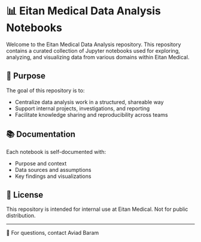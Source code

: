 
# 📊 Eitan Medical Data Analysis Notebooks

Welcome to the Eitan Medical Data Analysis repository. This repository contains a curated collection of Jupyter notebooks used for exploring, analyzing, and visualizing data from various domains within Eitan Medical.

## 🧪 Purpose

The goal of this repository is to:
- Centralize data analysis work in a structured, shareable way
- Support internal projects, investigations, and reporting
- Facilitate knowledge sharing and reproducibility across teams

<!-- ## 📦 Requirements

Install the Python packages needed:

```bash
pip install -r requirements.txt  TODO - generate requirements.txt
````

## 🛠 Usage

1. Clone the repository
2. Place necessary (approved) data files in a local `data/` folder
3. Open JupyterLab or Jupyter Notebook:

   ```bash
   jupyter lab
   ```
4. Explore and run notebooks as needed -->

## 📚 Documentation

Each notebook is self-documented with:

* Purpose and context
* Data sources and assumptions
* Key findings and visualizations

## 📄 License

This repository is intended for internal use at Eitan Medical. Not for public distribution.

---

📧 For questions, contact Aviad Baram

